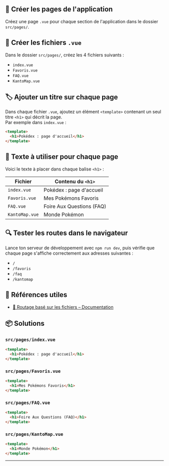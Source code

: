 ## 📄 Créer les pages de l'application
Créez une page `.vue` pour chaque section de l'application dans le dossier `src/pages/`.

## 📁 Créer les fichiers `.vue`
Dans le dossier `src/pages/`, créez les 4 fichiers suivants :
- `index.vue`
- `Favoris.vue`
- `FAQ.vue`
- `KantoMap.vue`

## 🏷️ Ajouter un titre sur chaque page
Dans chaque fichier `.vue`, ajoutez un élément `<template>` contenant un seul titre `<h1>` qui décrit la page.  
Par exemple dans `index.vue` :
```html
<template>
  <h1>Pokédex : page d'accueil</h1>
</template>
```

## 📝 Texte à utiliser pour chaque page
Voici le texte à placer dans chaque balise `<h1>` :

| Fichier        | Contenu du `<h1>`                  |
|----------------|------------------------------------|
| `index.vue`    | Pokédex : page d'accueil           |
| `Favoris.vue`  | Mes Pokémons Favoris               |
| `FAQ.vue`      | Foire Aux Questions (FAQ)          |
| `KantoMap.vue` | Monde Pokémon                      |

## 🔍 Tester les routes dans le navigateur
Lance ton serveur de développement avec `npm run dev`, puis vérifie que chaque page s'affiche correctement aux adresses suivantes :
- `/`
- `/favoris`
- `/faq`
- `/kantomap`

## 🔗 Références utiles
- [📘 Routage basé sur les fichiers – Documentation](https://uvr.esm.is/guide/file-based-routing.html)

## 📦 Solutions

### `src/pages/index.vue`
```html
<template>
  <h1>Pokédex : page d'accueil</h1>
</template>
```

### `src/pages/Favoris.vue`
```html
<template>
  <h1>Mes Pokémons Favoris</h1>
</template>
```

### `src/pages/FAQ.vue`
```html
<template>
  <h1>Foire Aux Questions (FAQ)</h1>
</template>
```

### `src/pages/KantoMap.vue`
```html
<template>
  <h1>Monde Pokémon</h1>
</template>
```

---
